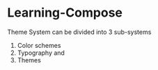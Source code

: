 # Learning-Compose

Theme System can be divided into 3 sub-systems
1. Color schemes
2. Typography and
3. Themes
